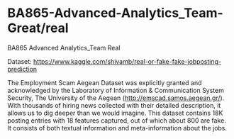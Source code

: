 # BA865-Advanced-Analytics_Team-Great/real
BA865 Advanced Analytics_Team Real


Dataset: https://www.kaggle.com/shivamb/real-or-fake-fake-jobposting-prediction


The Employment Scam Aegean Dataset was explicitly granted and acknowledged by the Laboratory of Information & Communication System Security, The University of the Aegean (http://emscad.samos.aegean.gr/). With thousands of hiring news collected with their detailed description, it allows us to dig deeper than we would imagine. This dataset contains 18K posting entries with 18 features captured, out of which about 800 are fake. It consists of both textual information and meta-information about the jobs.
